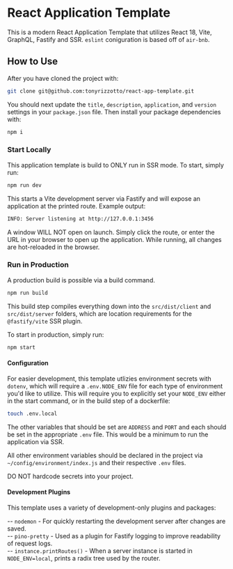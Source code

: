 # React Application Template

This is a modern React Application Template that utilizes React 18, Vite, GraphQL, Fastify and SSR. `eslint` coniguration is based off of `air-bnb`.

## How to Use

After you have cloned the project with:

```bash
git clone git@github.com:tonyrizzotto/react-app-template.git
```

You should next update the `title`, `description`, `application`, and `version` settings in your `package.json` file. Then install your package dependencies with:

```bash
npm i
```

### Start Locally

This application template is build to ONLY run in SSR mode. To start, simply run:

```bash
npm run dev
```

This starts a Vite development server via Fastify and will expose an application at the printed route. Example output:

```bash
INFO: Server listening at http://127.0.0.1:3456
```

A window WILL NOT open on launch. Simply click the route, or enter the URL in your browser to open up the application. While running, all changes are hot-reloaded in the browser.
### Run in Production

A production build is possible via a build command.

```bash
npm run build
```

This build step compiles everything down into the `src/dist/client` and `src/dist/server` folders, which are location requirements for the `@fastify/vite` SSR plugin. 

To start in production, simply run:

```bash
npm start
```

#### Configuration

For easier development, this template utlizies environment secrets with `dotenv`, which will require a `.env.NODE_ENV` file for each type of environment you'd like to utilize. This will require you to explicitly set your `NODE_ENV` either in the start command, or in the build step of a dockerfile:

```bash
touch .env.local
```

The other variables that should be set are `ADDRESS` and `PORT` and each should be set in the appropriate `.env` file. This would be a minimum to run the application via SSR.

All other environment variables should be declared in the project via `~/config/environment/index.js` and their respective `.env` files.

DO NOT hardcode secrets into your project.

#### Development Plugins

This template uses a variety of development-only plugins and packages:

-- `nodemon` - For quickly restarting the development server after changes are saved.<br>
-- `pino-pretty` - Used as a plugin for Fastify logging to improve readability of request logs.<br>
-- `instance.printRoutes()` - When a server instance is started in `NODE_ENV=local`, prints a radix tree used by the router.<br>
